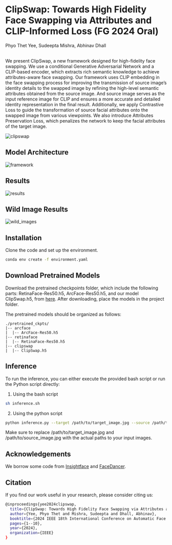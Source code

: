 # ClipSwap: Towards High Fidelity Face Swapping via Attributes and CLIP-Informed Loss (FG 2024 Oral)

Phyo Thet Yee, Sudeepta Mishra, Abhinav Dhall
<br><br>

We present ClipSwap, a new framework designed for high-fidelity face swapping. We use a conditional Generative Adversarial Network and a CLIP-based encoder, which extracts rich semantic knowledge to achieve attributes-aware face swapping. Our framework uses CLIP embedding in the face swapping process for improving the transmission of source image’s identity details to the swapped image by refining the high-level semantic attributes obtained from the source image. And source image serves as the input reference image for CLIP and ensures a more accurate and detailed identity representation in the final result. Additionally, we apply Contrastive Loss to guide the transformation of source facial attributes onto the swapped image from various viewpoints. We also introduce Attributes Preservation Loss, which penalizes the network to keep the facial attributes of the target image.


![clipswap](https://github.com/novicemm/ClipSwap-Towards-High-Fidelity-Face-Swapping-via-Attributes-and-CLIP-Informed-Loss-FG-2024-Oral-/assets/42999480/d034e8cb-6ad3-4f09-92cf-c3d4127cc610)


## Model Architecture

![framework](https://github.com/novicemm/ClipSwap-Towards-High-Fidelity-Face-Swapping-via-Attributes-and-CLIP-Informed-Loss-FG-2024-Oral-/assets/42999480/ab994791-5df1-4b68-a30d-050cdff3d6e3)


## Results

![results](https://github.com/novicemm/ClipSwap-Towards-High-Fidelity-Face-Swapping-via-Attributes-and-CLIP-Informed-Loss-FG-2024-Oral-/assets/42999480/c237a03c-8ab6-4d08-a1ae-63c51ef2ccf4)


## Wild Image Results

![wild_images](https://github.com/novicemm/ClipSwap-Towards-High-Fidelity-Face-Swapping-via-Attributes-and-CLIP-Informed-Loss-FG-2024-Oral-/assets/42999480/96859be5-bacb-478a-bf00-f84a21e65629)


## Installation

Clone the code and set up the environment.

```bash
conda env create -f environment.yaml

```
## Download Pretrained Models

Download the pretrained checkpoints folder, which include the following parts: RetinaFace-Res50.h5, ArcFace-Res50.h5, and our model ClipSwap.h5, from [here](https://drive.google.com/drive/folders/1WWRTGQy-cx9QxMsF_etrEnWIvqxutlVX?usp=drive_link).  After downloading, place the models in the project folder. 

The pretrained models should be organized as follows:

```
./pretrained_ckpts/
|-- arcface
|  |-- ArcFace-Res50.h5
|-- retinaface
|  |-- RetinaFace-Res50.h5
|-- clipswap
|  |-- ClipSwap.h5

```

## Inference

To run the inference, you can either execute the provided bash script or run the Python script directly:

1. Using the bash script
   
```bash
sh inference.sh
```
2. Using the python script

```bash
python inference.py --target /path/to/target_image.jpg --source /path/to/source_image.jpg --output ./output/result.jpg
```
Make sure to replace /path/to/target_image.jpg and /path/to/source_image.jpg with the actual paths to your input images.

## Acknowledgements

We borrow some code from [Insightface](https://github.com/deepinsight/insightface) and [FaceDancer](https://github.com/felixrosberg/FaceDancer).

## Citation

If you find our work useful in your research, please consider citing us:

```bash
@inproceedings{yee2024clipswap,
  title={ClipSwap: Towards High Fidelity Face Swapping via Attributes and CLIP-Informed Loss},
  author={Yee, Phyo Thet and Mishra, Sudeepta and Dhall, Abhinav},
  booktitle={2024 IEEE 18th International Conference on Automatic Face and Gesture Recognition (FG)},
  pages={1--10},
  year={2024},
  organization={IEEE}
}
```

